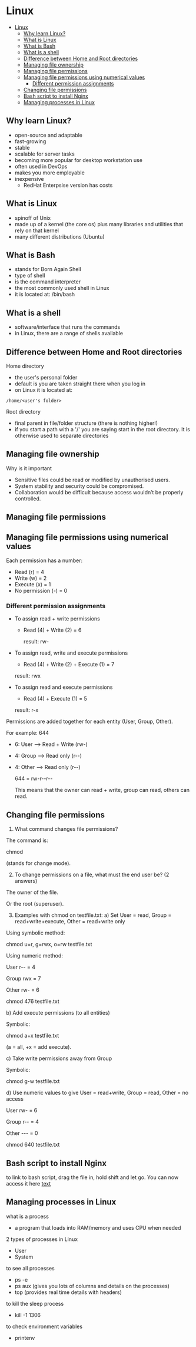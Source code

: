 # Linux

- [Linux](#linux)
  - [Why learn Linux?](#why-learn-linux)
  - [What is Linux](#what-is-linux)
  - [What is Bash](#what-is-bash)
  - [What is a shell](#what-is-a-shell)
  - [Difference between Home and Root directories](#difference-between-home-and-root-directories)
  - [Managing file ownership](#managing-file-ownership)
  - [Managing file permissions](#managing-file-permissions)
  - [Managing file permissions using numerical values](#managing-file-permissions-using-numerical-values)
    - [Different permission assignments](#different-permission-assignments)
  - [Changing file permissions](#changing-file-permissions)
  - [Bash script to install Nginx](#bash-script-to-install-nginx)
  - [Managing processes in Linux](#managing-processes-in-linux)


## Why learn Linux?
- open-source and adaptable
- fast-growing
- stable
- scalable for server tasks
- becoming more popular for desktop workstation use
- often used in DevOps
- makes you more employable
- inexpensive
  - RedHat Enterpsise version has costs

## What is Linux
- spinoff of Unix
- made up of a kernel (the core os) plus many libraries and utilities that rely on that kernel
- many different distributions (Ubuntu)

## What is Bash
- stands for Born Again Shell
- type of shell
- is the command interpreter
- the most commonly used shell in Linux
- it is located at: /bin/bash

## What is a shell
- software/interface that runs the commands
- in Linux, there are a range of shells available

## Difference between Home and Root directories

Home directory
- the user's personal folder
- default is you are taken straight there when you log in
- on Linux it is located at:
```
/home/<user's folder>
```

Root directory
- final parent in file/folder structure (there is nothing higher!)
- if you start a path with a '/' you are saying start in the root directory. It is otherwise used to separate directories

## Managing file ownership
Why is it important
- Sensitive files could be read or modified by unauthorised users.
- System stability and security could be compromised.
- Collaboration would be difficult because access wouldn’t be properly controlled.

## Managing file permissions

## Managing file permissions using numerical values
Each permission has a number:

- Read (r) = 4
- Write (w) = 2
- Execute (x) = 1
- No permission (-) = 0

### Different permission assignments
- To assign read + write permissions
  - Read (4) + Write (2) = 6
  
    result: rw-

- To assign read, write and execute permissions
  - Read (4) + Write (2) + Execute (1) = 7
    
  result: rwx

- To assign read and execute permissions
  - Read (4) + Execute (1) = 5
    
  result: r-x

Permissions are added together for each entity (User, Group, Other).

For example: 644
- 6: User --> Read + Write (rw-)
- 4: Group --> Read only (r--)
- 4: Other --> Read only (r--)

    644 = rw-r--r--

    This means that the owner can read + write, group can read, others can read.



## Changing file permissions
1. What command changes file permissions?

The command is:

chmod


(stands for change mode).

2. To change permissions on a file, what must the end user be? (2 answers)

The owner of the file.

Or the root (superuser).

3. Examples with chmod on testfile.txt:
a) Set User = read, Group = read+write+execute, Other = read+write only

Using symbolic method:

chmod u=r, g=rwx, o=rw testfile.txt


Using numeric method:

User r-- = 4

Group rwx = 7

Other rw- = 6

chmod 476 testfile.txt

b) Add execute permissions (to all entities)

Symbolic:

chmod a+x testfile.txt


(a = all, +x = add execute).

c) Take write permissions away from Group

Symbolic:

chmod g-w testfile.txt

d) Use numeric values to give User = read+write, Group = read, Other = no access

User rw- = 6

Group r-- = 4

Other --- = 0

chmod 640 testfile.txt



## Bash script to install Nginx
to link to bash script, drag the file in, hold shift and let go. You can now access it here [text](bash-scripts/prov-nginx.sh)

## Managing processes in Linux
what is a process
- a program that loads into RAM/memory and uses CPU when needed

2 types of processes in Linux
- User
- System

to see all processes
- ps -e
- ps aux (gives you lots of columns and details on the processes)
- top (provides real time details with headers)


to kill the sleep process
- kill -1 1306

to check environment variables
- printenv